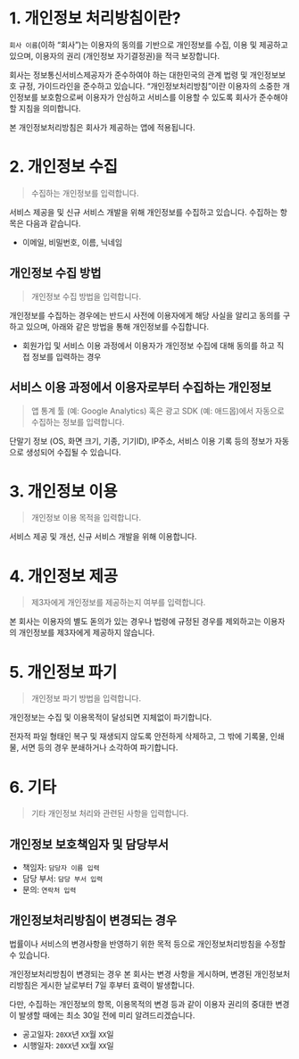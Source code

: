 # 1. 개인정보 처리방침이란?

`회사 이름`(이하 “회사”)는 이용자의 동의를 기반으로 개인정보를 수집, 이용 및 제공하고 있으며, 이용자의 권리 (개인정보 자기결정권)을 적극 보장합니다.

회사는 정보통신서비스제공자가 준수하여야 하는 대한민국의 관계 법령 및 개인정보보호 규정, 가이드라인을 준수하고 있습니다.
“개인정보처리방침”이란 이용자의 소중한 개인정보를 보호함으로써 이용자가 안심하고 서비스를 이용할 수 있도록 회사가 준수해야 할 지침을 의미합니다.

본 개인정보처리방침은 회사가 제공하는 앱에 적용됩니다.

# 2. 개인정보 수집

> 수집하는 개인정보를 입력합니다.

서비스 제공을 및 신규 서비스 개발을 위해 개인정보를 수집하고 있습니다. 수집하는 항목은 다음과 같습니다.

- 이메일, 비밀번호, 이름, 닉네임

## 개인정보 수집 방법
> 개인정보 수집 방법을 입력합니다.

개인정보를 수집하는 경우에는 반드시 사전에 이용자에게 해당 사실을 알리고 동의를 구하고 있으며, 아래와 같은 방법을 통해 개인정보를 수집합니다.
  - 회원가입 및 서비스 이용 과정에서 이용자가 개인정보 수집에 대해 동의를 하고 직접 정보를 입력하는 경우

## 서비스 이용 과정에서 이용자로부터 수집하는 개인정보
> 앱 통계 툴 (예: Google Analytics) 혹은 광고 SDK (예: 애드몹)에서 자동으로 수집하는 정보를 입력합니다.

단말기 정보 (OS, 화면 크기, 기종, 기기ID), IP주소, 서비스 이용 기록 등의 정보가 자동으로 생성되어 수집될 수 있습니다.

# 3. 개인정보 이용

> 개인정보 이용 목적을 입력합니다.

서비스 제공 및 개선, 신규 서비스 개발을 위해 이용합니다.

# 4. 개인정보 제공

> 제3자에게 개인정보를 제공하는지 여부를 입력합니다.

본 회사는 이용자의 별도 돋의가 있는 경우나 법령에 규정된 경우를 제외하고는 이용자의 개인정보를 제3자에게 제공하지 않습니다.

# 5. 개인정보 파기

> 개인정보 파기 방법을 입력합니다.

개인정보는 수집 및 이용목적이 달성되면 지체없이 파기합니다.

전자적 파일 형태인 복구 및 재생되지 않도록 안전하게 삭제하고, 그 밖에 기록물, 인쇄물, 서면 등의 경우 분쇄하거나 소각하여 파기합니다.

# 6. 기타

> 기타 개인정보 처리와 관련된 사항을 입력합니다.

## 개인정보 보호책임자 및 담당부서

* 책임자: `담당자 이름 입력`
* 담당 부서: `담당 부서 입력`
* 문의: `연락처 입력`

## 개인정보처리방침이 변경되는 경우
법률이나 서비스의 변경사항을 반영하기 위한 목적 등으로 개인정보처리방침을 수정할 수 있습니다. 

개인정보처리방침이 변경되는 경우 본 회사는 변경 사항을 게시하며, 변경된 개인정보처리방침은 게시한 날로부터 7일 후부터 효력이 발생합니다.

다만, 수집하는 개인정보의 항목, 이용목적의 변경 등과 같이 이용자 권리의 중대한 변경이 발생할 때에는 최소 30일 전에 미리 알려드리겠습니다.

* 공고일자: `20XX`년 `XX`월 `XX`일
* 시행일자: `20XX`년 `XX`월 `XX`일
